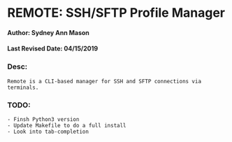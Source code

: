 # REMOTE: SSH/SFTP Profile Manager   
#### Author: Sydney Ann Mason
#### Last Revised Date: 04/15/2019

### Desc:
    Remote is a CLI-based manager for SSH and SFTP connections via terminals.

### TODO:
    - Finsh Python3 version
    - Update Makefile to do a full install
    - Look into tab-completion
